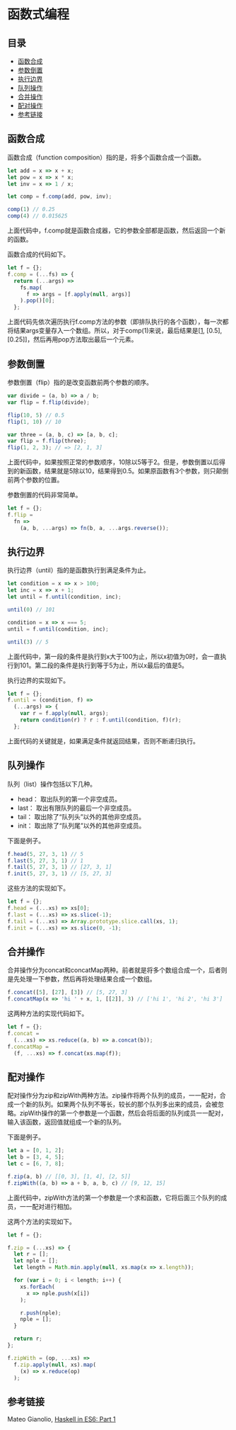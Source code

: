# 函数式编程
## 目录
- [函数合成](#函数合成)
- [参数倒置](#函数合成)
- [执行边界](#执行边界)
- [队列操作](#队列操作)
- [合并操作](#合并操作)
- [配对操作](#配对操作)
- [参考链接](#参考链接)

## 函数合成
函数合成（function composition）指的是，将多个函数合成一个函数。

```js
let add = x => x + x;
let pow = x => x * x;
let inv = x => 1 / x;

let comp = f.comp(add, pow, inv);

comp(1) // 0.25
comp(4) // 0.015625
```

上面代码中，f.comp就是函数合成器，它的参数全部都是函数，然后返回一个新的函数。

函数合成的代码如下。

```js
let f = {};
f.comp = (...fs) => {
  return (...args) =>
    fs.map(
      f => args = [f.apply(null, args)]
    ).pop()[0];
  };
```

上面代码先依次遍历执行f.comp方法的参数（即排队执行的各个函数），每一次都将结果args变量存入一个数组。所以，对于comp(1)来说，最后结果是[[1], [0.5], [0.25]]，然后再用pop方法取出最后一个元素。

## 参数倒置
参数倒置（flip）指的是改变函数前两个参数的顺序。

```js
var divide = (a, b) => a / b;
var flip = f.flip(divide);

flip(10, 5) // 0.5
flip(1, 10) // 10

var three = (a, b, c) => [a, b, c];
var flip = f.flip(three);
flip(1, 2, 3); // => [2, 1, 3]
```

上面代码中，如果按照正常的参数顺序，10除以5等于2。但是，参数倒置以后得到的新函数，结果就是5除以10，结果得到0.5。如果原函数有3个参数，则只颠倒前两个参数的位置。

参数倒置的代码非常简单。

```js
let f = {};
f.flip =
  fn =>
    (a, b, ...args) => fn(b, a, ...args.reverse());
```

## 执行边界
执行边界（until）指的是函数执行到满足条件为止。

```js
let condition = x => x > 100;
let inc = x => x + 1;
let until = f.until(condition, inc);

until(0) // 101

condition = x => x === 5;
until = f.until(condition, inc);

until(3) // 5
```

上面代码中，第一段的条件是执行到x大于100为止，所以x初值为0时，会一直执行到101。第二段的条件是执行到等于5为止，所以x最后的值是5。

执行边界的实现如下。

```js
let f = {};
f.until = (condition, f) =>
  (...args) => {
    var r = f.apply(null, args);
    return condition(r) ? r : f.until(condition, f)(r);
  };
```

上面代码的关键就是，如果满足条件就返回结果，否则不断递归执行。

## 队列操作
队列（list）操作包括以下几种。

- head： 取出队列的第一个非空成员。
- last： 取出有限队列的最后一个非空成员。
- tail： 取出除了“队列头”以外的其他非空成员。
- init： 取出除了“队列尾”以外的其他非空成员。

下面是例子。

```js
f.head(5, 27, 3, 1) // 5
f.last(5, 27, 3, 1) // 1
f.tail(5, 27, 3, 1) // [27, 3, 1]
f.init(5, 27, 3, 1) // [5, 27, 3]
```

这些方法的实现如下。

```js
let f = {};
f.head = (...xs) => xs[0];
f.last = (...xs) => xs.slice(-1);
f.tail = (...xs) => Array.prototype.slice.call(xs, 1);
f.init = (...xs) => xs.slice(0, -1);
```

## 合并操作
合并操作分为concat和concatMap两种。前者就是将多个数组合成一个，后者则是先处理一下参数，然后再将处理结果合成一个数组。

```js
f.concat([5], [27], [3]) // [5, 27, 3]
f.concatMap(x => 'hi ' + x, 1, [[2]], 3) // ['hi 1', 'hi 2', 'hi 3']
```

这两种方法的实现代码如下。

```js
let f = {};
f.concat =
  (...xs) => xs.reduce((a, b) => a.concat(b));
f.concatMap =
  (f, ...xs) => f.concat(xs.map(f));
```

## 配对操作
配对操作分为zip和zipWith两种方法。zip操作将两个队列的成员，一一配对，合成一个新的队列。如果两个队列不等长，较长的那个队列多出来的成员，会被忽略。zipWith操作的第一个参数是一个函数，然后会将后面的队列成员一一配对，输入该函数，返回值就组成一个新的队列。

下面是例子。

```js
let a = [0, 1, 2];
let b = [3, 4, 5];
let c = [6, 7, 8];

f.zip(a, b) // [[0, 3], [1, 4], [2, 5]]
f.zipWith((a, b) => a + b, a, b, c) // [9, 12, 15]
```

上面代码中，zipWith方法的第一个参数是一个求和函数，它将后面三个队列的成员，一一配对进行相加。

这两个方法的实现如下。

```js
let f = {};

f.zip = (...xs) => {
  let r = [];
  let nple = [];
  let length = Math.min.apply(null, xs.map(x => x.length));

  for (var i = 0; i < length; i++) {
    xs.forEach(
      x => nple.push(x[i])
    );

    r.push(nple);
    nple = [];
  }

  return r;
};

f.zipWith = (op, ...xs) =>
  f.zip.apply(null, xs).map(
    (x) => x.reduce(op)
  );
```

## 参考链接
Mateo Gianolio, [Haskell in ES6: Part 1][1]

[1]: http://casualjavascript.com/?1
